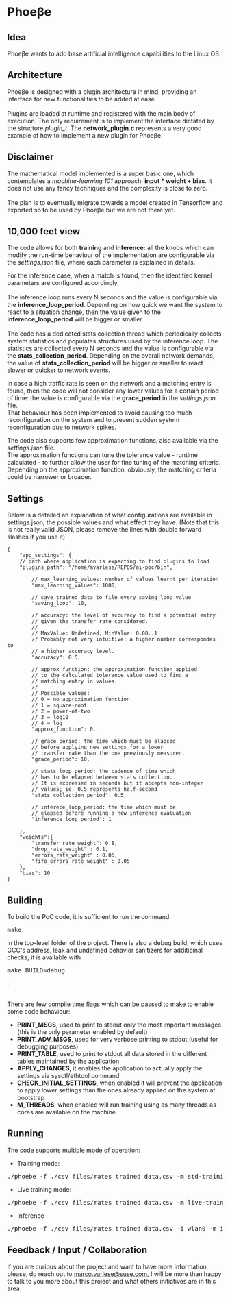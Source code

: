 # Phoeβe

## Idea
<p>
Phoeβe wants to add base artificial intelligence capabilities to the Linux OS.
</p>

## Architecture
<p>
Phoeβe is designed with a plugin architecture in mind, providing an interface for new functionalities to be added at ease.<br><br>
Plugins are loaded at runtime and registered with the main body of execution. The only requirement is to implement the interface dictated by the structure <i>plugin_t</i>. The <strong>network_plugin.c</strong> represents a very good example of how to implement a new plugin for Phoeβe.
</p>

## Disclaimer
<p>
The mathematical model implemented is a super basic one, which contemplates a <i>machine-learning 101</i> approach: 
<strong>input * weight + bias</strong>. It does not use any fancy techniques and the complexity is close to zero.<br><br>
The plan is to eventually migrate towards a model created in Tensorflow and exported so to be used by Phoeβe but 
we are not there yet.
</p>

## 10,000 feet view
<p>
The code allows for both <strong>training</strong> and <strong>inference:</strong> all the knobs which can 
modify the run-time behaviour of the implementation are configurable via the <i>settings.json</i> file,
where each parameter is explained in details.
</p>

<p>
For the inference case, when a match is found, then the identified kernel parameters are configured accordingly.<br><br>
The inference loop runs every N seconds and the value is configurable via the <strong>inference_loop_period</strong>. 
Depending on how quick we want the system to react to a situation change, then the value given to the 
<strong>inference_loop_period</strong> will be bigger or smaller.<br><br>
The code has a dedicated stats collection thread which periodically collects system statistics and populates structures 
used by the inference loop. The statistics are collected every N seconds and the value is configurable via the 
<strong>stats_collection_period</strong>. Depending on the overall network demands, the value of 
<strong>stats_collection_period</strong> will be bigger or smaller to react slower or quicker to network events.
</p>

<p>
In case a high traffic rate is seen on the network and a matching entry is found, then the code will not consider
any lower values for a certain period of time: the value is configurable via the <strong>grace_period</strong> in
the <i>settings.json</i> file. <br>
That behaviour has been implemented to avoid causing too much reconfiguration on the system and to prevent
sudden system reconfiguration due to network spikes.
</p>

<p>
The code also supports few approximation functions, also available via the <i>settings.json</i> file.<br>
The approximation functions can tune the tolerance value - runtime calculated - to further allow the user for fine 
tuning of the matching criteria. Depending on the approximation function, obviously, the matching criteria could be
narrower or broader.
</p>

## Settings

Below is a detailed an explanation of what configurations are available in settings.json, the possible values and what effect they have. (Note that this is not really valid JSON, please remove the lines with double forward slashes if you use it)

```
{
    "app_settings": {
	// path where application is expecting to find plugins to load
	"plugins_path": "/home/mvarlese/REPOS/ai-poc/bin",

        // max_learning_values: number of values learnt per iteration
        "max_learning_values": 1000,

        // save trained data to file every saving_loop value
        "saving_loop": 10,

        // accuracy: the level of accuracy to find a potential entry
        // given the transfer rate considered.
        //
        // MaxValue: Undefined, MinValue: 0.00..1
        // Probably not very intuitive: a higher number correspondes to
        // a higher accuracy level.
        "accuracy": 0.5,

        // approx_function: the approximation function applied
        // to the calculated tolerance value used to find a
        // matching entry in values.
        //
        // Possible values:
        // 0 = no approximation function
        // 1 = square-root
        // 2 = power-of-two
        // 3 = log10
        // 4 = log
        "approx_function": 0,

        // grace_period: the time which must be elapsed
        // before applying new settings for a lower
        // transfer rate than the one previously measured.
        "grace_period": 10,

        // stats_loop_period: the cadence of time which
        // has to be elapsed between stats collection.
        // It is expressed in seconds but it accepts non-integer
        // values; ie. 0.5 represents half-second
        "stats_collection_period": 0.5,

        // inferece_loop_period: the time which must be
        // elapsed before running a new inference evaluation
        "inference_loop_period": 1

    },
    "weights":{
        "transfer_rate_weight": 0.8,
        "drop_rate_weight" : 0.1,
        "errors_rate_weight" : 0.05,
        "fifo_errors_rate_weight" : 0.05
    },
    "bias": 10
}
```

## Building
<p>
To build the PoC code, it is sufficient to run the command <pre>make</pre> in the top-level folder of the project. There is also a debug build, which uses GCC's address, leak and undefined behavior sanitizers for additioinal checks; it is available with <pre>make BUILD=debug</pre>.<br><br>

There are few compile time flags which can be passed to make to enable some code behaviour:<br>
* <strong>PRINT_MSGS</strong>, used to print to stdout only the most important messages (this is the only parameter enabled by default)<br>
* <strong>PRINT_ADV_MSGS</strong>, used for very verbose printing to stdout (useful for debugging purposes)<br>
* <strong>PRINT_TABLE</strong>, used to print to stdout all data stored in the different tables maintained by the application<br>
* <strong>APPLY_CHANGES</strong>, it enables the application to actually apply the settings via sysctl/ethtool command<br>
* <strong>CHECK_INITIAL_SETTINGS</strong>, when enabled it will prevent the application to apply lower settings than the ones already applied on the system at bootstrap<br>
* <strong>M_THREADS</strong>, when enabled will run training using as many threads as cores are available on the machine
</p>

## Running
<p>
The code supports multiple mode of operation:

* Training mode:
<pre>./phoebe -f ./csv_files/rates_trained_data.csv -m std-training -s settings.json</pre>

* Live training mode:
<pre>./phoebe -f ./csv_files/rates_trained_data.csv -m live-training -s settings.json</pre>

* Inference
<pre>./phoebe -f ./csv_files/rates_trained_data.csv -i wlan0 -m inference -s settings.json</pre>
</p>

## Feedback / Input / Collaboration
<p>
If you are curious about the project and want to have more information, please, do reach out to <a href="mailto:marco.varlese@suse.com">marco.varlese@suse.com</a>, I will be more than happy to talk to you more about this project and what others initiatives are in this area.<br>
</p>
